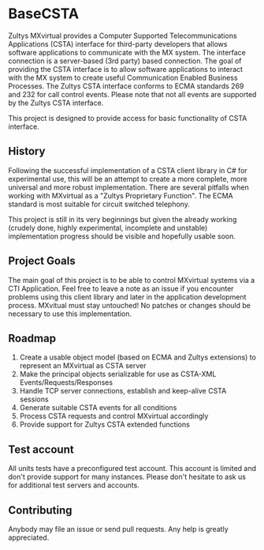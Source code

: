 # BaseCSTA

Zultys MXvirtual provides a Computer Supported Telecommunications Applications (CSTA) interface for third-party developers
that allows software applications to communicate with the MX system. The interface connection is a server-based (3rd party)
based connection. The goal of providing the CSTA interface is to allow software applications to interact with the MX system
to create useful Communication Enabled Business Processes. The Zultys CSTA interface conforms to ECMA standards 269 and 232
for call control events. Please note that not all events are supported by the Zultys CSTA interface.

This project is designed to provide access for basic functionality of CSTA interface.

## History

Following the successful implementation of a CSTA client library in C# for experimental use, this will be an attempt to create
a more complete, more universal and more robust implementation. There are several pitfalls when working with MXvirtual as a 
"Zultys Proprietary Function". The ECMA standard is most suitable for circuit switched telephony.

This project is still in its very beginnings but given the already working (crudely done, highly experimental, incomplete and
unstable) implementation progress should be visible and hopefully usable soon.

## Project Goals

The main goal of this project is to be able to control MXvirtual systems via a CTI Application. Feel free to leave a note as
an issue if you encounter problems using this client library and later in the application development process.
MXvitual must stay untouched! No patches or changes should be necessary to use this implementation.

## Roadmap

1. Create a usable object model (based on ECMA and Zultys extensions) to represent an MXvirtual as CSTA server
2. Make the principal objects serializable for use as CSTA-XML Events/Requests/Responses
3. Handle TCP server connections, establish and keep-alive CSTA sessions
4. Generate suitable CSTA events for all conditions
5. Process CSTA requests and control MXvirtual accordingly
6. Provide support for Zultys CSTA extended functions

## Test account

All units tests have a preconfigured test account. This account is limited and don't provide support for many instances.
Please don't hesitate to ask us for additional test servers and accounts.

## Contributing

Anybody may file an issue or send pull requests. Any help is greatly appreciated.
